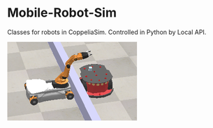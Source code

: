 # Mobile-Robot-Sim

Classes for robots in CoppeliaSim. Controlled in Python by Local API. 

![Robots_Baner](Readme_Robots.png)
